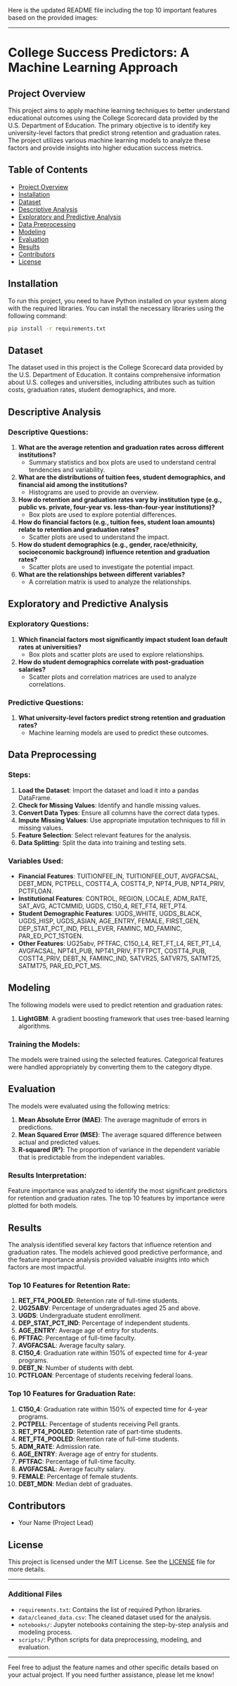 Here is the updated README file including the top 10 important features based on the provided images:

---

# College Success Predictors: A Machine Learning Approach

## Project Overview

This project aims to apply machine learning techniques to better understand educational outcomes using the College Scorecard data provided by the U.S. Department of Education. The primary objective is to identify key university-level factors that predict strong retention and graduation rates. The project utilizes various machine learning models to analyze these factors and provide insights into higher education success metrics.

## Table of Contents
- [Project Overview](#project-overview)
- [Installation](#installation)
- [Dataset](#dataset)
- [Descriptive Analysis](#descriptive-analysis)
- [Exploratory and Predictive Analysis](#exploratory-and-predictive-analysis)
- [Data Preprocessing](#data-preprocessing)
- [Modeling](#modeling)
- [Evaluation](#evaluation)
- [Results](#results)
- [Contributors](#contributors)
- [License](#license)

## Installation

To run this project, you need to have Python installed on your system along with the required libraries. You can install the necessary libraries using the following command:

```bash
pip install -r requirements.txt
```

## Dataset

The dataset used in this project is the College Scorecard data provided by the U.S. Department of Education. It contains comprehensive information about U.S. colleges and universities, including attributes such as tuition costs, graduation rates, student demographics, and more.

## Descriptive Analysis

### Descriptive Questions:
1. **What are the average retention and graduation rates across different institutions?**
   - Summary statistics and box plots are used to understand central tendencies and variability.
2. **What are the distributions of tuition fees, student demographics, and financial aid among the institutions?**
   - Histograms are used to provide an overview.
3. **How do retention and graduation rates vary by institution type (e.g., public vs. private, four-year vs. less-than-four-year institutions)?**
   - Box plots are used to explore potential differences.
4. **How do financial factors (e.g., tuition fees, student loan amounts) relate to retention and graduation rates?**
   - Scatter plots are used to understand the impact.
5. **How do student demographics (e.g., gender, race/ethnicity, socioeconomic background) influence retention and graduation rates?**
   - Scatter plots are used to investigate the potential impact.
6. **What are the relationships between different variables?**
   - A correlation matrix is used to analyze the relationships.

## Exploratory and Predictive Analysis

### Exploratory Questions:
1. **Which financial factors most significantly impact student loan default rates at universities?**
   - Box plots and scatter plots are used to explore relationships.
2. **How do student demographics correlate with post-graduation salaries?**
   - Scatter plots and correlation matrices are used to analyze correlations.

### Predictive Questions:
1. **What university-level factors predict strong retention and graduation rates?**
   - Machine learning models are used to predict these outcomes.

## Data Preprocessing

### Steps:
1. **Load the Dataset**: Import the dataset and load it into a pandas DataFrame.
2. **Check for Missing Values**: Identify and handle missing values.
3. **Convert Data Types**: Ensure all columns have the correct data types.
4. **Impute Missing Values**: Use appropriate imputation techniques to fill in missing values.
5. **Feature Selection**: Select relevant features for the analysis.
6. **Data Splitting**: Split the data into training and testing sets.

### Variables Used:
- **Financial Features**: TUITIONFEE_IN, TUITIONFEE_OUT, AVGFACSAL, DEBT_MDN, PCTPELL, COSTT4_A, COSTT4_P, NPT4_PUB, NPT4_PRIV, PCTFLOAN.
- **Institutional Features**: CONTROL, REGION, LOCALE, ADM_RATE, SAT_AVG, ACTCMMID, UGDS, C150_4, RET_FT4, RET_PT4.
- **Student Demographic Features**: UGDS_WHITE, UGDS_BLACK, UGDS_HISP, UGDS_ASIAN, AGE_ENTRY, FEMALE, FIRST_GEN, DEP_STAT_PCT_IND, PELL_EVER, FAMINC, MD_FAMINC, PAR_ED_PCT_1STGEN.
- **Other Features**: UG25abv, PFTFAC, C150_L4, RET_FT_L4, RET_PT_L4, AVGFACSAL, NPT41_PUB, NPT41_PRIV, FTFTPCT, COSTT4_PUB, COSTT4_PRIV, DEBT_N, FAMINC_IND, SATVR25, SATVR75, SATMT25, SATMT75, PAR_ED_PCT_MS.

## Modeling

The following models were used to predict retention and graduation rates:

1. **LightGBM**: A gradient boosting framework that uses tree-based learning algorithms.

### Training the Models:

The models were trained using the selected features. Categorical features were handled appropriately by converting them to the category dtype.

## Evaluation

The models were evaluated using the following metrics:

1. **Mean Absolute Error (MAE)**: The average magnitude of errors in predictions.
2. **Mean Squared Error (MSE)**: The average squared difference between actual and predicted values.
3. **R-squared (R²)**: The proportion of variance in the dependent variable that is predictable from the independent variables.

### Results Interpretation:

Feature importance was analyzed to identify the most significant predictors for retention and graduation rates. The top 10 features by importance were plotted for both models.

## Results

The analysis identified several key factors that influence retention and graduation rates. The models achieved good predictive performance, and the feature importance analysis provided valuable insights into which factors are most impactful.

### Top 10 Features for Retention Rate:
1. **RET_FT4_POOLED**: Retention rate of full-time students.
2. **UG25ABV**: Percentage of undergraduates aged 25 and above.
3. **UGDS**: Undergraduate student enrollment.
4. **DEP_STAT_PCT_IND**: Percentage of independent students.
5. **AGE_ENTRY**: Average age of entry for students.
6. **PFTFAC**: Percentage of full-time faculty.
7. **AVGFACSAL**: Average faculty salary.
8. **C150_4**: Graduation rate within 150% of expected time for 4-year programs.
9. **DEBT_N**: Number of students with debt.
10. **PCTFLOAN**: Percentage of students receiving federal loans.

### Top 10 Features for Graduation Rate:
1. **C150_4**: Graduation rate within 150% of expected time for 4-year programs.
2. **PCTPELL**: Percentage of students receiving Pell grants.
3. **RET_PT4_POOLED**: Retention rate of part-time students.
4. **RET_FT4_POOLED**: Retention rate of full-time students.
5. **ADM_RATE**: Admission rate.
6. **AGE_ENTRY**: Average age of entry for students.
7. **PFTFAC**: Percentage of full-time faculty.
8. **AVGFACSAL**: Average faculty salary.
9. **FEMALE**: Percentage of female students.
10. **DEBT_MDN**: Median debt of graduates.

## Contributors

- Your Name (Project Lead)

## License

This project is licensed under the MIT License. See the [LICENSE](LICENSE) file for more details.

---

### Additional Files

- `requirements.txt`: Contains the list of required Python libraries.
- `data/cleaned_data.csv`: The cleaned dataset used for the analysis.
- `notebooks/`: Jupyter notebooks containing the step-by-step analysis and modeling process.
- `scripts/`: Python scripts for data preprocessing, modeling, and evaluation.

---

Feel free to adjust the feature names and other specific details based on your actual project. If you need further assistance, please let me know!
